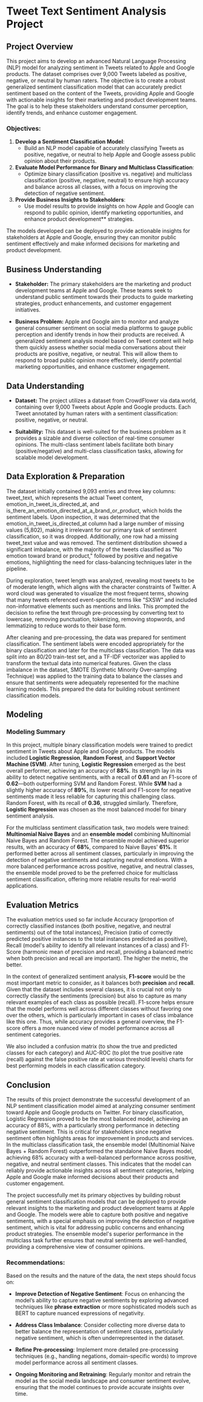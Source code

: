 # Tweet Text Sentiment Analysis Project

## Project Overview

This project aims to develop an advanced Natural Language Processing (NLP) model for analyzing sentiment in Tweets related to Apple and Google products. The dataset comprises over 9,000 Tweets labeled as positive, negative, or neutral by human raters. The objective is to create a robust generalized sentiment classification model that can accurately predict sentiment based on the content of the Tweets, providing Apple and Google with actionable insights for their marketing and product development teams. The goal is to help these stakeholders understand consumer perception, identify trends, and enhance customer engagement.

### Objectives:
1. **Develop a Sentiment Classification Model**:
   - Build an NLP model capable of accurately classifying Tweets as positive, negative, or neutral to help Apple and Google assess public opinion about their products.
2. **Evaluate Model Performance for Binary and Multiclass Classification**:
   - Optimize binary classification (positive vs. negative) and multiclass classification (positive, negative, neutral) to ensure high accuracy and balance across all classes, with a focus on improving the detection of negative sentiment.
3. **Provide Business Insights to Stakeholders**:
   - Use model results to provide insights on how Apple and Google can respond to public opinion, identify marketing opportunities, and enhance product development** strategies.

The models developed can be deployed to provide actionable insights for stakeholders at Apple and Google, ensuring they can monitor public sentiment effectively and make informed decisions for marketing and product development.

## Business Understanding

* **Stakeholder:** The primary stakeholders are the marketing and product development teams at Apple and Google. These teams seek to understand public sentiment towards their products to guide marketing strategies, product enhancements, and customer engagement initiatives.

* **Business Problem:** Apple and Google aim to monitor and analyze general consumer sentiment on social media platforms to gauge public perception and identify trends in how their products are received. A generalized sentiment analysis model based on Tweet content will help them quickly assess whether social media conversations about their products are positive, negative, or neutral. This will allow them to respond to broad public opinion more effectively, identify potential marketing opportunities, and enhance customer engagement.

## Data Understanding

* **Dataset:** The project utilizes a dataset from CrowdFlower via data.world, containing over 9,000 Tweets about Apple and Google products. Each Tweet annotated by human raters with a sentiment classification: positive, negative, or neutral.

* **Suitability:** This dataset is well-suited for the business problem as it provides a sizable and diverse collection of real-time consumer opinions. The multi-class sentiment labels facilitate both binary (positive/negative) and multi-class classification tasks, allowing for scalable model development.

## Data Exploration & Preparation

The dataset initially contained 9,093 entries and three key columns: tweet_text, which represents the actual Tweet content, emotion_in_tweet_is_directed_at, and is_there_an_emotion_directed_at_a_brand_or_product, which holds the sentiment labels. Upon inspection, it was determined that the emotion_in_tweet_is_directed_at column had a large number of missing values (5,802), making it irrelevant for our primary task of sentiment classification, so it was dropped. Additionally, one row had a missing tweet_text value and was removed. The sentiment distribution showed a significant imbalance, with the majority of the tweets classified as "No emotion toward brand or product," followed by positive and negative emotions, highlighting the need for class-balancing techniques later in the pipeline.

During exploration, tweet length was analyzed, revealing most tweets to be of moderate length, which aligns with the character constraints of Twitter. A word cloud was generated to visualize the most frequent terms, showing that many tweets referenced event-specific terms like "SXSW" and included non-informative elements such as mentions and links. This prompted the decision to refine the text through pre-processing by converting text to lowercase, removing punctuation, tokenizing, removing stopwords, and lemmatizing to reduce words to their base form.

After cleaning and pre-processing, the data was prepared for sentiment classification. The sentiment labels were encoded appropriately for the binary classification and later for the multiclass classification. The data was split into an 80/20 train-test set, and a TF-IDF vectorizer was applied to transform the textual data into numerical features. Given the class imbalance in the dataset, SMOTE (Synthetic Minority Over-sampling Technique) was applied to the training data to balance the classes and ensure that sentiments were adequately represented for the machine learning models. This prepared the data for building robust sentiment classification models.

## Modeling

### Modeling Summary

In this project, multiple binary classification models were trained to predict sentiment in Tweets about Apple and Google products. The models included **Logistic Regression**, **Random Forest**, and **Support Vector Machine (SVM)**. After tuning, **Logistic Regression** emerged as the best overall performer, achieving an accuracy of **88%**. Its strength lay in its ability to detect negative sentiments, with a recall of **0.61** and an F1-score of **0.62**—both outperforming SVM and Random Forest. While **SVM** had a slightly higher accuracy of **89%**, its lower recall and F1-score for negative sentiments made it less reliable for capturing this challenging class. Random Forest, with its recall of **0.36**, struggled similarly. Therefore, **Logistic Regression** was chosen as the most balanced model for binary sentiment analysis.

For the multiclass sentiment classification task, two models were trained: **Multinomial Naive Bayes** and an **ensemble model** combining Multinomial Naive Bayes and Random Forest. The ensemble model achieved superior results, with an accuracy of **68%**, compared to Naive Bayes' **61%**. It performed better across all sentiment classes, particularly in improving the detection of negative sentiments and capturing neutral emotions. With a more balanced performance across positive, negative, and neutral classes, the ensemble model proved to be the preferred choice for multiclass sentiment classification, offering more reliable results for real-world applications.

## Evaluation Metrics

The evaluation metrics used so far include Accuracy (proportion of correctly classified instances (both positive, negative, and neutral sentiments) out of the total instances), Precision (ratio of correctly predicted positive instances to the total instances predicted as positive), Recall (model's ability to identify all relevant instances of a class) and F1-Score (harmonic mean of precision and recall, providing a balanced metric when both precision and recall are important). The higher the metric, the better.

In the context of generalized sentiment analysis, **F1-score** would be the most important metric to consider, as it balances both **precision** and **recall**. Given that the dataset includes several classes, it is crucial not only to correctly classify the sentiments (precision) but also to capture as many relevant examples of each class as possible (recall). F1-score helps ensure that the model performs well across different classes without favoring one over the others, which is particularly important in cases of class imbalance like this one. Thus, while accuracy provides a general overview, the F1-score offers a more nuanced view of model performance across all sentiment categories.

We also included a confusion matrix (to show the true and predicted classes for each category) and AUC-ROC (to plot the true positive rate (recall) against the false positive rate at various threshold levels) charts for best performing models in each classification category.

## Conclusion

The results of this project demonstrate the successful development of an NLP sentiment classification model aimed at analyzing consumer sentiment toward Apple and Google products on Twitter. For binary classification, Logistic Regression proved to be the most balanced model, achieving an accuracy of 88%, with a particularly strong performance in detecting negative sentiment. This is critical for stakeholders since negative sentiment often highlights areas for improvement in products and services. In the multiclass classification task, the ensemble model (Multinomial Naive Bayes + Random Forest) outperformed the standalone Naive Bayes model, achieving 68% accuracy with a well-balanced performance across positive, negative, and neutral sentiment classes. This indicates that the model can reliably provide actionable insights across all sentiment categories, helping Apple and Google make informed decisions about their products and customer engagement.

The project successfully met its primary objectives by building robust general sentiment classification models that can be deployed to provide relevant insights to the marketing and product development teams at Apple and Google. The models were able to capture both positive and negative sentiments, with a special emphasis on improving the detection of negative sentiment, which is vital for addressing public concerns and enhancing product strategies. The ensemble model's superior performance in the multiclass task further ensures that neutral sentiments are well-handled, providing a comprehensive view of consumer opinions.

### Recommendations:

Based on the results and the nature of the data, the next steps should focus on:

- **Improve Detection of Negative Sentiment**: Focus on enhancing the model’s ability to capture negative sentiments by exploring advanced techniques like **phrase extraction** or more sophisticated models such as BERT to capture nuanced expressions of negativity.
  
- **Address Class Imbalance**: Consider collecting more diverse data to better balance the representation of sentiment classes, particularly negative sentiment, which is often underrepresented in the dataset.

- **Refine Pre-processing**: Implement more detailed pre-processing techniques (e.g., handling negations, domain-specific words) to improve model performance across all sentiment classes.

- **Ongoing Monitoring and Retraining**: Regularly monitor and retrain the model as the social media landscape and consumer sentiment evolve, ensuring that the model continues to provide accurate insights over time.